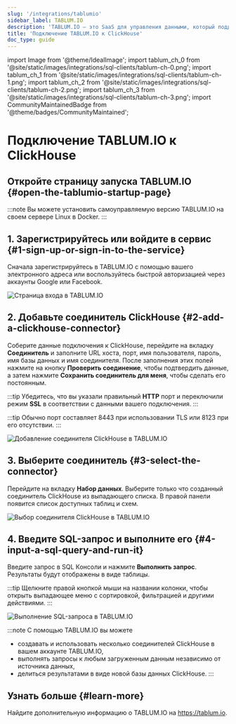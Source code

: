 ```yaml
---
slug: '/integrations/tablumio'
sidebar_label: TABLUM.IO
description: 'TABLUM.IO — это SaaS для управления данными, который поддерживает'
title: 'Подключение TABLUM.IO к ClickHouse'
doc_type: guide
---
```

import Image from '@theme/IdealImage';
import tablum_ch_0 from '@site/static/images/integrations/sql-clients/tablum-ch-0.png';
import tablum_ch_1 from '@site/static/images/integrations/sql-clients/tablum-ch-1.png';
import tablum_ch_2 from '@site/static/images/integrations/sql-clients/tablum-ch-2.png';
import tablum_ch_3 from '@site/static/images/integrations/sql-clients/tablum-ch-3.png';
import CommunityMaintainedBadge from '@theme/badges/CommunityMaintained';


# Подключение TABLUM.IO к ClickHouse

<CommunityMaintainedBadge/>

## Откройте страницу запуска TABLUM.IO {#open-the-tablumio-startup-page}

:::note
  Вы можете установить самоуправляемую версию TABLUM.IO на своем сервере Linux в Docker.
:::

## 1. Зарегистрируйтесь или войдите в сервис {#1-sign-up-or-sign-in-to-the-service}

  Сначала зарегистрируйтесь в TABLUM.IO с помощью вашего электронного адреса или воспользуйтесь быстрой авторизацией через аккаунты Google или Facebook.

<Image img={tablum_ch_0} size="md" border alt="Страница входа в TABLUM.IO" />

## 2. Добавьте соединитель ClickHouse {#2-add-a-clickhouse-connector}

Соберите данные подключения к ClickHouse, перейдите на вкладку **Соединитель** и заполните URL хоста, порт, имя пользователя, пароль, имя базы данных и имя соединителя. После заполнения этих полей нажмите на кнопку **Проверить соединение**, чтобы подтвердить данные, а затем нажмите **Сохранить соединитель для меня**, чтобы сделать его постоянным.

:::tip
Убедитесь, что вы указали правильный **HTTP** порт и переключили режим **SSL** в соответствии с данными вашего подключения.
:::

:::tip
Обычно порт составляет 8443 при использовании TLS или 8123 при его отсутствии.
:::

<Image img={tablum_ch_1} size="lg" border alt="Добавление соединителя ClickHouse в TABLUM.IO" />

## 3. Выберите соединитель {#3-select-the-connector}

Перейдите на вкладку **Набор данных**. Выберите только что созданный соединитель ClickHouse из выпадающего списка. В правой панели появится список доступных таблиц и схем.

<Image img={tablum_ch_2} size="lg" border alt="Выбор соединителя ClickHouse в TABLUM.IO" />

## 4. Введите SQL-запрос и выполните его {#4-input-a-sql-query-and-run-it}

Введите запрос в SQL Консоли и нажмите **Выполнить запрос**. Результаты будут отображены в виде таблицы.

:::tip
Щелкните правой кнопкой мыши на названии колонки, чтобы открыть выпадающее меню с сортировкой, фильтрацией и другими действиями.
:::

<Image img={tablum_ch_3} size="lg" border alt="Выполнение SQL-запроса в TABLUM.IO" />

:::note
С помощью TABLUM.IO вы можете
* создавать и использовать несколько соединителей ClickHouse в вашем аккаунте TABLUM.IO,
* выполнять запросы к любым загруженным данным независимо от источника данных,
* делиться результатами в виде новой базы данных ClickHouse.
:::

## Узнать больше {#learn-more}

Найдите дополнительную информацию о TABLUM.IO на https://tablum.io.